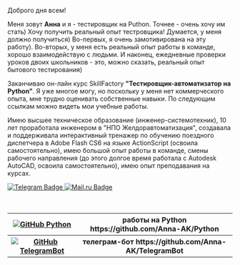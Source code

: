 <div>
<p>   Доброго дня всем!
<p>   Меня зовут <b> Анна</b> и я - тестировщик на Puthon. Точнее - очень хочу им стать) Хочу получить реальный опыт тестровщика! Думается, у меня должно получиться) Во-первых, я очень замотивирована на эту работу). Во-вторых, у меня есть реальный опыт работы в команде, хорошо взаимодействую с людьми. И наконец, ежедневные проверки уроков двоих школьников - это, можно сказать, реальный опыт бытового тестирования) 
<p>   Заканчиваю он-лайн курс SkillFactory <b>"Тестировщик-автоматизатор на Python"</b>. Я уже многое могу, но поскольку у меня нет коммерческого опыта, мне трудно оценивать собственные навыки. По следующим ссылкам можно видеть мои учебные работы.
<p>   Имею высшее техническое образование (инженер-системотехник), 10 лет проработала инженером в "НПО Желдоравтоматизация", создавала и поддерживала интерактивный тренажер по обучению поездного диспетчера в Adobe Flash CS6 на языке ActionScript (освоила самостоятельно), имею большой опыт работы в команде, смены рабочего направления (до этого долгое время работала с Autodesk AutoCAD, освоила самостоятельно), имею опыт преподавания на курсах.
</div>
<div id="badges">
<a href="https://t.me/Anna_AnKo">
    <img src="https://img.shields.io/badge/Telegram-white?style=for-the-badge&logo=Telegram&logoColor=white" alt="Telegram Badge"/>
  </a>
<a href="mailto:anabel@list.ru">
    <img src="https://img.shields.io/badge/Mail.ru-white?style=for-the-badge&logo=Mail.ru&logoColor=blue" alt="Mail.ru Badge"/>
  </a>
<!--  <a href="https://www.linkedin.com/in/anna-kozlova-bb1548228/">
    <img src="https://img.shields.io/badge/LinkedIn-blue?style=for-the-badge&logo=linkedin&logoColor=white" alt="LinkedIn Badge"/>
  </a> -->
  <br>
  </div>
  <br><br>
  <div>
  <table>
  <tr>
    <th><a href="https://github.com/Anna-AK/Python">
    <img src="https://img.shields.io/badge/Python-blue?style=for-the-badge&logo=Python&logoColor=white" alt="GitHub Python"/>
  </a></th><th> работы на Python https://github.com/Anna-AK/Python</th></tr>
 <tr>
    <th><a href="https://github.com/Anna-AK/TelegramBot">
    <img src="https://img.shields.io/badge/TelegramBot-blue?style=for-the-badge&logo=Telegram&logoColor=white" alt="GitHub TelegramBot"/>
  </a></th><th> телеграм-бот https://github.com/Anna-AK/TelegramBot</th></tr>
<!--  <tr>
    <th><a href="https://github.com/Anna-AK/TelegramBot">
    <img src="https://img.shields.io/badge/Postman-blue?style=for-the-badge&logo=Postman&logoColor=white" alt="GitHub TelegramBot"/>
  </a></th><th> коллекция Postman https://github.com/Anna-AK/Postman</th>
  </tr> -->
</table>
